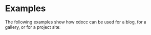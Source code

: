 # Examples

The following examples show how xdocc can be used for a blog, for a gallery, or for a project site: